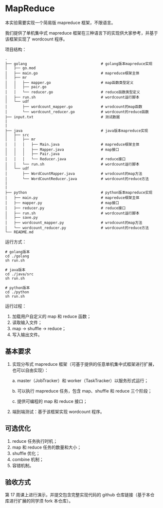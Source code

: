 # MapReduce
本实验需要实现一个简易版 mapreduce 框架，不限语言。

我们提供了单机集中式 mapreduce 框架在三种语言下的实现供大家参考，并基于该框架实现了 wordcount 程序。

项目结构：
```
.
├── golang                                  # golang版本mapreduce实现
│   ├── go.mod
│   ├── main.go                             # mapreduce框架主体
│   ├── mr
│   │   ├── mapper.go                       # map函数类型定义
│   │   ├── pair.go
│   │   └── reducer.go                      # reduce函数类型定义
│   ├── run.sh                              # wordcount运行脚本
│   └── udf
│       ├── wordcount_mapper.go             # wrodcount的map函数
│       └── wordcount_reducer.go            # wordcount的reduce函数
├── input.txt                               # 测试数据
|
|
├── java                                    # java版本mapreduce实现
│   ├── src
│   │   ├── mr
│   │   │   ├── Main.java                   # mapreduce框架主体
│   │   │   ├── Mapper.java                 # map接口
│   │   │   ├── Pair.java                   
│   │   │   └── Reducer.java                # reduce接口
│   │   └── run.sh                          # wordcount运行脚本
│   └── udf
│       ├── WordCountMapper.java            # wrodcount的map方法
│       └── WordCountReducer.java           # wordcount的reduce方法
|
|
├── python                                  # python版本mapreduce实现
│   ├── main.py                             # mapreduce框架主体
│   ├── mapper.py                           # map接口
│   ├── reducer.py                          # reduce接口
│   ├── run.sh                              # wordcount运行脚本
│   ├── save.py         
│   ├── wordcount_mapper.py                 # wrodcount的map方法
│   └── wordcount_reducer.py                # wordcount的reduce方法
└── README.md
```

运行方式：

```
# golang版本
cd ./golang
sh run.sh

# java版本
cd ./java/src
sh run.sh

# python版本
cd ./python
sh run.sh
```

运行过程：

1. 加载用户自定义的 map 和 reduce 函数；
2. 读取输入文件；
3. map -> shuffle -> reduce；
4. 写入输出文件。

## 基本要求

1. 实现分布式 mapreduce 框架（可基于提供的任意单机集中式框架进行扩展，也可以自由实现）：

   a. master（JobTracker）和 worker（TaskTracker）以服务形式运行；

   b. 可以执行 mapreduce 任务，包含 map、shuffle 和 reduce 三个阶段；

   c. 提供可编程的 map 和 reduce 接口；

2. 端到端测试：基于该框架实现 wordcount 程序。

## 可选优化

1. reduce 任务执行时机；
2. map 和 reduce 任务的数量和大小；
3. shuffle 优化；
4. combine 机制；
5. 容错机制。

## 验收方式

第 17 周课上进行演示，并提交包含完整实现代码的 github 仓库链接（基于本仓库进行扩展的同学须 fork 本仓库）。

